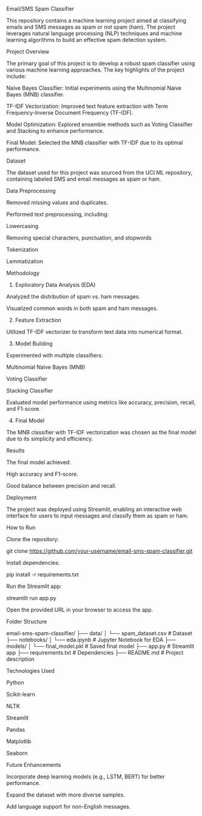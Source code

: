 Email/SMS Spam Classifier

This repository contains a machine learning project aimed at classifying emails and SMS messages as spam or not spam (ham). The project leverages natural language processing (NLP) techniques and machine learning algorithms to build an effective spam detection system.

Project Overview

The primary goal of this project is to develop a robust spam classifier using various machine learning approaches. The key highlights of the project include:

Naive Bayes Classifier: Initial experiments using the Multinomial Naive Bayes (MNB) classifier.

TF-IDF Vectorization: Improved text feature extraction with Term Frequency-Inverse Document Frequency (TF-IDF).

Model Optimization: Explored ensemble methods such as Voting Classifier and Stacking to enhance performance.

Final Model: Selected the MNB classifier with TF-IDF due to its optimal performance.

Dataset

The dataset used for this project was sourced from the UCI ML repository, containing labeled SMS and email messages as spam or ham.

Data Preprocessing

Removed missing values and duplicates.

Performed text preprocessing, including:

Lowercasing

Removing special characters, punctuation, and stopwords

Tokenization

Lemmatization

Methodology

1. Exploratory Data Analysis (EDA)

Analyzed the distribution of spam vs. ham messages.

Visualized common words in both spam and ham messages.

2. Feature Extraction

Utilized TF-IDF vectorizer to transform text data into numerical format.

3. Model Building

Experimented with multiple classifiers:

Multinomial Naive Bayes (MNB)

Voting Classifier

Stacking Classifier

Evaluated model performance using metrics like accuracy, precision, recall, and F1-score.

4. Final Model

The MNB classifier with TF-IDF vectorization was chosen as the final model due to its simplicity and efficiency.

Results

The final model achieved:

High accuracy and F1-score.

Good balance between precision and recall.

Deployment

The project was deployed using Streamlit, enabling an interactive web interface for users to input messages and classify them as spam or ham.

How to Run

Clone the repository:

git clone https://github.com/your-username/email-sms-spam-classifier.git

Install dependencies:

pip install -r requirements.txt

Run the Streamlit app:

streamlit run app.py

Open the provided URL in your browser to access the app.

Folder Structure

email-sms-spam-classifier/
├── data/
│   └── spam_dataset.csv       # Dataset
├── notebooks/
│   └── eda.ipynb              # Jupyter Notebook for EDA
├── models/
│   └── final_model.pkl        # Saved final model
├── app.py                     # Streamlit app
├── requirements.txt           # Dependencies
├── README.md                  # Project description

Technologies Used

Python

Scikit-learn

NLTK

Streamlit

Pandas

Matplotlib

Seaborn

Future Enhancements

Incorporate deep learning models (e.g., LSTM, BERT) for better performance.

Expand the dataset with more diverse samples.

Add language support for non-English messages.
